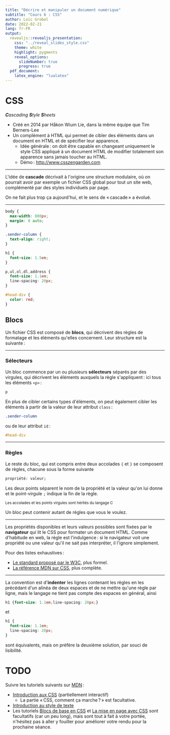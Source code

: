 ```yaml
---
title: "Décrire et manipuler un document numérique"
subtitle: "Cours 6 : CSS"
author: Loïc Grobol
date: 2022-02-21
lang: fr-FR
output:
  revealjs::revealjs_presentation:
    css: "../reveal_slides_style.css"
    theme: white
    highlight: pygments
    reveal_options:
      slideNumber: true
      progress: true
  pdf_document:
    latex_engine: "lualatex"
---
```


<!-- LTeX: language=fr -->

# CSS

_**C**ascading **S**tyle **S**heets_

- Créé en 2014 par Håkon Wium Lie, dans la même équipe que Tim Berners-Lee
- Un complément à HTML qui permet de cibler des éléments dans un document en HTML et de spécifier
  leur apparence.
  - Idée générale : on doit être capable en changeant uniquement le style CSS appliqué à un document
    HTML de modifier totalement son apparence sans jamais toucher au HTML.
  - Démo : <http://www.csszengarden.com>

---

L'idée de **cascade** décrivait à l'origine une structure modulaire, où on pourrait avoir par
  exemple un fichier CSS global pour tout un site web, complémenté par des styles individuels par
  page.

On ne fait plus trop ça aujourd'hui, et le sens de « cascade » a évolué.

---

```css
body {
  max-width: 800px;
  margin: 0 auto;
}

.sender-column {
  text-align: right;
}

h1 {
  font-size: 1.5em;
}

p,ul,ol,dl,address {
  font-size: 1.1em;
  line-spacing: 20px;
}

#head-div {
  color: red;
}
```

## Blocs

Un fichier CSS est composé de **blocs**, qui décrivent des règles de formatage et les éléments
qu'elles concernent. Leur structure est la suivante :

---

### Sélecteurs

Un bloc commence par un ou plusieurs **sélecteurs** séparés par des virgules, qui décrivent les
éléments auxquels la règle s'appliquent : ici tous les éléments `<p>` :

```css
p
```

En plus de cibler certains types d'éléments, on peut également cibler les éléments à partir de la
valeur de leur attribut `class` :

```css
.sender-column
```

ou de leur attribut `id` :

```css
#head-div
```

---

### Règles

Le reste du bloc, qui est compris entre deux accolades `{` et `}` se composent de règles, chacune
sous la forme suivante

```css
propriété: valeur;
```

Les deux points séparent le nom de la propriété et la valeur qu'on lui donne et le point-virgule
`;` indique la fin de la règle.

<small>Les accolades et les points virgules sont hérités du langage C</small>

Un bloc peut contenir autant de règles que vous le voulez.

---

Les propriétés disponibles et leurs valeurs possibles sont fixées par le **navigateur** qui lit le
CSS pour formater un document HTML. Comme d'habitude en web, la règle est l'indulgence : si le
navigateur voit une propriété ou une valeur qu'il ne sait pas interpréter, il l'ignore simplement.

Pour des listes exhaustives :

- [Le standard proposé par le W3C](https://www.w3.org/Style/CSS/current-work), plus formel.
- [La référence MDN sur CSS](https://developer.mozilla.org/fr/docs/Web/CSS), plus complète.

---

La convention est d'**indenter** les lignes contenant les règles en les précédant d'un alinéa de
deux espaces et de ne mettre qu'une règle par ligne, mais le langage ne tient pas compte des espaces
en général, ainsi

```css
h1 {font-size: 1.1em;line-spacing: 20px;}
```

et

```css
h1 {
  font-size: 1.1em;
  line-spacing: 20px;
}
```

sont équivalents, mais on préfère la deuxième solution, par souci de lisibilité.

# TODO

Suivre les tutoriels suivants sur [MDN](https://developer.mozilla.org/fr/docs/Learn/CSS) :

- [Introduction aux CSS](https://developer.mozilla.org/fr/docs/Learn/CSS/First_steps) (partiellement
  interactif)
  - La partie « CSS, comment ça marche ? » est facultative.
- [Introduction au style de texte](https://developer.mozilla.org/fr/docs/Learn/CSS/Styling_text)
- Les tutoriels [Blocs de base en
  CSS](https://developer.mozilla.org/fr/docs/Learn/CSS/Building_blocks) et [La mise en page avec
  CSS](https://developer.mozilla.org/fr/docs/Learn/CSS/CSS_layout) sont facultatifs (car un peu
  long), mais sont tout à fait à votre portée, n'hésitez pas à aller y fouiller pour améliorer votre
  rendu pour la prochaine séance.
